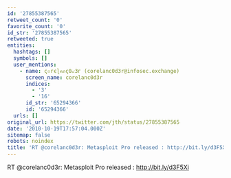```yaml
---
id: '27855387565'
retweet_count: '0'
favorite_count: '0'
id_str: '27855387565'
retweeted: true
entities:
  hashtags: []
  symbols: []
  user_mentions:
    - name: ς๏гєɭคภς0๔3г (corelanc0d3r@infosec.exchange)
      screen_name: corelanc0d3r
      indices:
        - '3'
        - '16'
      id_str: '65294366'
      id: '65294366'
  urls: []
original_url: https://twitter.com/jth/status/27855387565
date: '2010-10-19T17:57:04.000Z'
sitemap: false
robots: noindex
title: 'RT @corelanc0d3r: Metasploit Pro released : http://bit.ly/d3F5Xi'
---
```


RT @corelanc0d3r: Metasploit Pro released : http://bit.ly/d3F5Xi